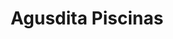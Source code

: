 ---
title: "Agusdita Piscinas"
url: /san-fernando-del-valle-de-catamarca/agusdita-piscinas/
shop: piscina
---